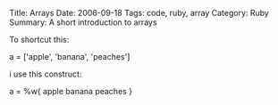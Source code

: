 Title: Arrays
Date: 2006-09-18
Tags: code, ruby, array
Category: Ruby
Summary: A short introduction to arrays

To shortcut this:

a = ['apple', 'banana', 'peaches']

i use this construct:

a = %w{ apple banana peaches }
